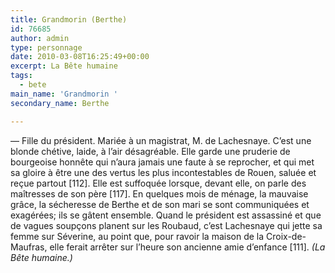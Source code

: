 ```yaml
---
title: Grandmorin (Berthe)
id: 76685
author: admin
type: personnage
date: 2010-03-08T16:25:49+00:00
excerpt: La Bête humaine
tags:
  - bete
main_name: 'Grandmorin '
secondary_name: Berthe

---
```

— Fille du président. Mariée à un magistrat, M. de Lachesnaye. C&rsquo;est une blonde chétive, laide, à l&rsquo;air désagréable. Elle garde une pruderie de bourgeoise honnête qui n&rsquo;aura jamais une faute à se reprocher, et qui met sa gloire à être une des vertus les plus incontestables de Rouen, saluée et reçue partout [112]. Elle est suffoquée lorsque, devant elle, on parle des maîtresses de son père [117]. En quelques mois de ménage, la mauvaise grâce, la sécheresse de Berthe et de son mari se sont communiquées et exagérées; ils se gâtent ensemble. Quand le président est assassiné et que de vagues soupçons planent sur les Roubaud, c&rsquo;est Lachesnaye qui jette sa femme sur Séverine, au point que, pour ravoir la maison de la Croix-de-Maufras, elle ferait arrêter sur l&rsquo;heure son ancienne amie d&rsquo;enfance [111]. _(La Bête humaine.)_